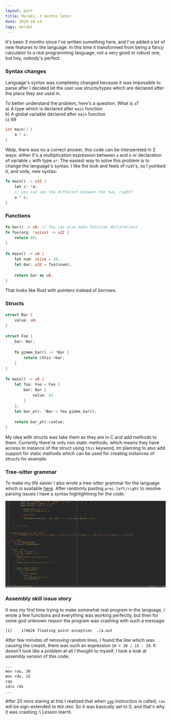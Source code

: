 ```yaml
---
layout: post
title: Meraki, 3 months later
date: 2024-10-14
tags: meraki
---
```


It's been 3 months since I've written something here, and I've added a lot of
new features to the language. In this time it transformed from being a fancy
calculator to a real programming language, not a very good or robust one, but
hey, nobody's perfect.

### Syntax changes
Language's syntax was completely changed because it was impossible to parse
after I decided let the user use structs/types which are declared after the
place they are used in.

To better understand the problem, here's a question: What is `a`?<br/>
a) A type which is declared after `main` function<br/>
b) A global variable declared after `main` function<br/>
c) 69
```c
int main() {
    a * c;
}
```
Welp, there was no a correct answer, this code can be interpereted in 2 ways:
either it's a multiplication expression between `a` and `b` or declaration
of variable `c` with type `a*`. The easiest way to solve this problem is to
change the language's syntax. I like the look and feels of rust's, so I yoinked
it, and voíla, new syntax:
```rust
fn main() -> u32 {
    let c: *a;
    // you can see the different between the two, right?
    a * c;
}
```

### Functions
```rust
fn bar() -> u8; // You can also make function declarations
fn foo(arg: *usize) -> u32 {
    return 69;
}

fn main() -> u8 {
    let num: usize = 10;
    let bar: u32 = foo(&num);

    return bar as u8;
}
```
That looks like Rust with pointers instead of borrows.

### Structs
```rust
struct Bar {
    value: u8;
}

struct Foo {
    bar: Bar;

    fn gimme_bar() -> *Bar {
        return &this->bar;
    }
}

fn main() -> u8 {
    let foo: Foo = Foo {
        bar: Bar {
            value: 42
        }
    };
    let bar_ptr: *Bar = foo.gimme_bar();

    return bar_ptr->value;
}
```
My idea with structs was take them as they are in C and add methods to them.
Currently there're only non static methods, which means they have access to
instance of the struct using `this` keyword, Im planning to also add support for
static methods which can be used for creating instances of structs for example.

### Tree-sitter grammar
To make my life easier I also wrote a tree-sitter grammar for the language which
is available [here](https://github.com/MilkeeyCat/tree-sitter-meraki). After
randomly pasting `prec.left/right` to resolve parsing issues I have a syntax
highlightning for the code:

<img src="/assets/images/code_highlighting.png"/>

### Assembly skill issue story
It was my first time trying to make somewhat real program in the language, I
wrote a few functions and everything was working perfectly, but then for some
god unknown reason the program was crashing with such a message:
```
[1]    174626 floating point exception  ./a.out
```
After few minutes of removing random lines. I found the line which was causing
the creash, there was such an expression `10 + 30 / 15 - 20`. It doesn't look
like a problem at all I thought to myself. I took a look at assembly version
of this code:
```
...
mov rax, 30
mov rdx, 15
cqo
idiv rdx
...
```
After 20 mins staring at this I realized that when [`cqo`](https://www.felixcloutier.com/x86/cwd:cdq:cqo)
instruction is called, `rax` will be sign-extended to `RDX:RAX`. So it was
basically set to 0, and that's why it was crashing :\ Lesson learnt.
